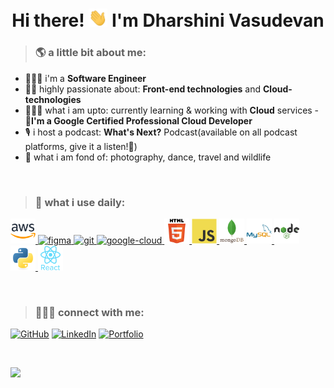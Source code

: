 <h1 align="center">Hi there! <img  src="https://raw.githubusercontent.com/ABSphreak/ABSphreak/master/gifs/Hi.gif" width="30px"> I'm Dharshini Vasudevan</h1>

> ### 🌎 a little bit about me:
- 👩🏻‍💻 i'm a **Software Engineer**
- 🫶🏻 highly passionate about: **Front-end technologies** and **Cloud-technologies**
- 🙋🏻‍♀️ what i am upto: currently learning & working with **Cloud** services - 🤫**I'm a Google Certified Professional Cloud Developer**
- 🎙️ i host a podcast: **What's Next?** Podcast(available on all podcast platforms, give it a listen!👀)
- 📸 what i am fond of: photography, dance, travel and wildlife

<br>

> ### 👾 what i use daily:

<p align="left">
  <a href="https://aws.amazon.com" target="_blank" rel="noreferrer">
    <img src="https://raw.githubusercontent.com/devicons/devicon/master/icons/amazonwebservices/amazonwebservices-original-wordmark.svg" alt="aws" width="40" height="40"/>
  </a>
  <a href="https://www.figma.com/" target="_blank" rel="noreferrer">
    <img src="https://www.vectorlogo.zone/logos/figma/figma-icon.svg" alt="figma" width="40" height="40"/>
  </a>
  <a href="https://git-scm.com/" target="_blank" rel="noreferrer">
    <img src="https://www.vectorlogo.zone/logos/git-scm/git-scm-icon.svg" alt="git" width="40" height="40"/>
  </a>
   <a href="https://cloud.google.com/?hl=en" target="_blank" rel="noreferrer">
    <img src="https://www.vectorlogo.zone/logos/google_cloud/google_cloud-ar21.svg" alt="google-cloud" width="40" height="40"/>
  </a>
  <a href="https://www.w3.org/html/" target="_blank" rel="noreferrer">
    <img src="https://raw.githubusercontent.com/devicons/devicon/master/icons/html5/html5-original-wordmark.svg" alt="html5" width="40" height="40"/>
  </a>
  <a href="https://developer.mozilla.org/en-US/docs/Web/JavaScript" target="_blank" rel="noreferrer">
    <img src="https://raw.githubusercontent.com/devicons/devicon/master/icons/javascript/javascript-original.svg" alt="javascript" width="40" height="40"/>
  </a>
  <a href="https://www.mongodb.com/" target="_blank" rel="noreferrer">
    <img src="https://raw.githubusercontent.com/devicons/devicon/master/icons/mongodb/mongodb-original-wordmark.svg" alt="mongodb" width="40" height="40"/>
  </a>
  <a href="https://www.mysql.com/" target="_blank" rel="noreferrer">
    <img src="https://raw.githubusercontent.com/devicons/devicon/master/icons/mysql/mysql-original-wordmark.svg" alt="mysql" width="40" height="40"/>
  </a>
  <a href="https://nodejs.org" target="_blank" rel="noreferrer">
    <img src="https://raw.githubusercontent.com/devicons/devicon/master/icons/nodejs/nodejs-original-wordmark.svg" alt="nodejs" width="40" height="40"/>
  </a>
  <a href="https://www.python.org" target="_blank" rel="noreferrer">
    <img src="https://raw.githubusercontent.com/devicons/devicon/master/icons/python/python-original.svg" alt="python" width="40" height="40"/>
  </a>
  <a href="https://reactjs.org/" target="_blank" rel="noreferrer">
    <img src="https://raw.githubusercontent.com/devicons/devicon/master/icons/react/react-original-wordmark.svg" alt="react" width="40" height="40"/>
  </a>
</p>

<br>

> ### 🙋🏻‍♀️ connect with me:
[![GitHub](https://img.shields.io/badge/GitHub-100000?style=for-the-badge&logo=github&logoColor=white)](https://github.com/dharshx)
[![LinkedIn](https://img.shields.io/badge/LinkedIn-0077B5?style=for-the-badge&logo=linkedin&logoColor=white)](https://www.linkedin.com/in/dharshini-vasudevan/)
[![Portfolio](https://img.shields.io/badge/Portfolio-255E63?style=for-the-badge&logo=About.me&logoColor=white)](https://dharshinivasudevan.com)

<br> 

<p align="left">
  <img src="https://media.giphy.com/media/dsKnRuALlWsZG/giphy.gif" width="450">
</p>




